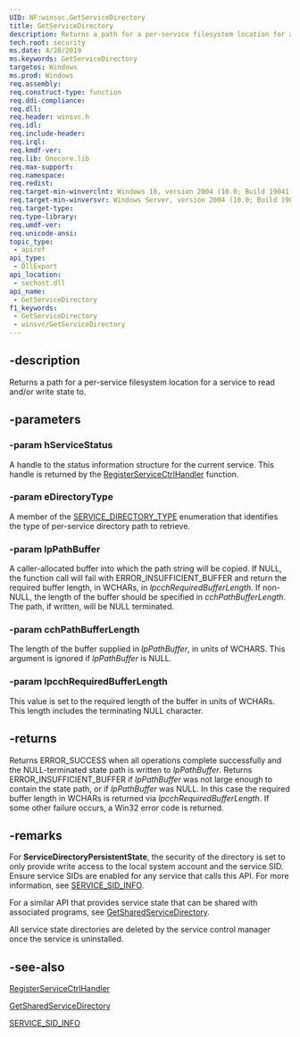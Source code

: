 ```yaml
---
UID: NF:winsvc.GetServiceDirectory
title: GetServiceDirectory
description: Returns a path for a per-service filesystem location for a service to read and/or write state to.
tech.root: security
ms.date: 4/26/2019
ms.keywords: GetServiceDirectory
targetos: Windows
ms.prod: Windows
req.assembly: 
req.construct-type: function
req.ddi-compliance: 
req.dll: 
req.header: winsvc.h
req.idl: 
req.include-header: 
req.irql: 
req.kmdf-ver: 
req.lib: Onecore.lib
req.max-support: 
req.namespace: 
req.redist: 
req.target-min-winverclnt: Windows 10, version 2004 (10.0; Build 19041)
req.target-min-winversvr: Windows Server, version 2004 (10.0; Build 19041)
req.target-type: 
req.type-library: 
req.umdf-ver: 
req.unicode-ansi: 
topic_type:
 - apiref
api_type:
 - DllExport
api_location:
 - sechost.dll
api_name:
 - GetServiceDirectory
f1_keywords:
 - GetServiceDirectory
 - winsvc/GetServiceDirectory
---
```


## -description

Returns a path for a per-service filesystem location for a service to read and/or write state to.

## -parameters

### -param hServiceStatus

A handle to the status information structure for the current service. This handle is returned by the [RegisterServiceCtrlHandler](./nf-winsvc-registerservicectrlhandlera.md) function.

### -param eDirectoryType

A member of the [SERVICE_DIRECTORY_TYPE](./ne-winsvc-service_directory_type.md) enumeration that identifies the type of per-service directory path to retrieve.

### -param lpPathBuffer

A caller-allocated buffer into which the path string will be copied. If NULL, the function call will fail with ERROR_INSUFFICIENT_BUFFER and return the required buffer length, in WCHARs, in *lpcchRequiredBufferLength*. If non-NULL, the length of the buffer should be specified in *cchPathBufferLength*. The path, if written, will be NULL terminated.

### -param cchPathBufferLength

The length of the buffer supplied in *lpPathBuffer*, in units of WCHARS. This argument is ignored if *lpPathBuffer* is NULL.

### -param lpcchRequiredBufferLength

This value is set to the required length of the buffer in units of WCHARs. This length includes the terminating NULL character.

## -returns

Returns ERROR_SUCCESS when all operations complete successfully and the NULL-terminated state path is written to *lpPathBuffer*. Returns ERROR_INSUFFICIENT_BUFFER if *lpPathBuffer* was not large enough to contain the state path, or if *lpPathBuffer* was NULL. In this case the required buffer length in WCHARs is returned via *lpcchRequiredBufferLength*. If some other failure occurs, a Win32 error code is returned.

## -remarks

For **ServiceDirectoryPersistentState**, the security of the directory is set to only provide write access to the local system account and the service SID. Ensure service SIDs are enabled for any service that calls this API. For more information, see [SERVICE_SID_INFO](./ns-winsvc-service_sid_info.md).

For a similar API that provides service state that can be shared with associated programs, see [GetSharedServiceDirectory](nf-winsvc-getsharedservicedirectory.md).

All service state directories are deleted by the service control manager once the service is uninstalled.

## -see-also

[RegisterServiceCtrlHandler](./nf-winsvc-registerservicectrlhandlera.md)

[GetSharedServiceDirectory](./nf-winsvc-getsharedservicedirectory.md)

[SERVICE_SID_INFO](./ns-winsvc-service_sid_info.md)
